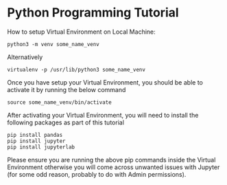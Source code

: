 # Python Programming Tutorial

How to setup Virtual Environment on Local Machine:

```python3 -m venv some_name_venv```

Alternatively

```virtualenv -p /usr/lib/python3 some_name_venv```

Once you have setup your Virtual Environment, you should be able to activate it by running the below command

```source some_name_venv/bin/activate```

After activating your Virtual Environment, you will need to install the following packages as part of this tutorial

```
pip install pandas
pip install jupyter
pip install jupyterlab
```

Please ensure you are running the above pip commands inside the Virtual Environment otherwise you will come across
unwanted issues with Jupyter (for some odd reason, probably to do with Admin permissions).